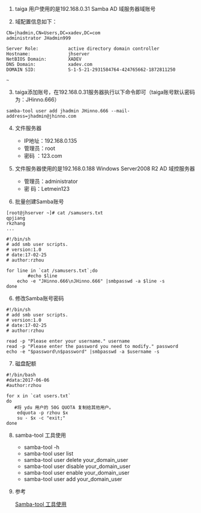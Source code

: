 1. taiga 用户使用的是192.168.0.31 Samba AD 域服务器域账号

2. 域配置信息如下：
```
CN=jhadmin,CN=Users,DC=xadev,DC=com
administrator JHadmin999

Server Role:           active directory domain controller
Hostname:              jhserver
NetBIOS Domain:        XADEV
DNS Domain:            xadev.com
DOMAIN SID:            S-1-5-21-2931584764-424765662-1872811250

~     
```
3. taiga添加账号，在192.168.0.31服务器执行以下命令即可（taiga账号默认密码为：JHinno.666）
```
samba-tool user add jhadmin JHinno.666 --mail-address=jhadmin@jhinno.com
```
4. 文件服务器

    * IP地址：192.168.0.135
    * 管理员：root
    * 密码   ：123.com

4. 文件服务器使用的是192.168.0.188 Windows Server2008 R2 AD 域控服务器

    * 管理员：administrator
    * 密   码：Letmein123


5. 批量创建Samba账号
```
[root@jhserver ~]# cat /samusers.txt 
qpjiang
rkzhang
...
```
```
#!/bin/sh
# add smb user scripts.
# version:1.0
# date:17-02-25
# author:rzhou 

for line in `cat /samusers.txt`;do
        #echo $line
	echo -e "JHinno.666\nJHinno.666" |smbpasswd -a $line -s 
done
```
6. 修改Samba账号密码
```
#!/bin/sh
# add smb user scripts.
# version:1.0
# date:17-02-25
# author:rzhou 

read -p "Please enter your username." username
read -p "Please enter the password you need to modify." password
echo -e "$password\n$password" |smbpasswd -a $username -s
```
7. 磁盘配额
```
#!/bin/bash
#data:2017-06-06
#author:rzhou

for x in `cat users.txt`
do
   #将 ydu 用户的 50G QUOTA 复制给其他用户。
    edquota -p rzhou $x
    su - $x -c "exit;" 
done 

```
8. samba-tool 工具使用
    * samba-tool -h 
    * samba-tool user list
    *  samba-tool user delete your_domain_user
    *  samba-tool user disable your_domain_user
    *  samba-tool user enable your_domain_user
    *  samba-tool user add your_domain_user

9. 参考

    [Samba-tool 工具使用](https://linux.cn/article-8070-1.html)